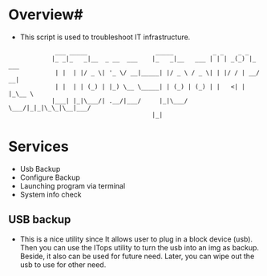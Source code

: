# Overview# 
- This script is used to troubleshoot IT infrastructure.


```
			 ___ _____                   _____           _ _    _ _       
			|_ _|_   _|__  _ __  ___    |_   _|__   ___ | | | _(_) |_ ___ 
			 | |  | |/ _ \| '_ \/ __|_____| |/ _ \ / _ \| | |/ / | __/ __|
			 | |  | | (_) | |_) \__ \_____| | (_) | (_) | |   <| | |_\__ \
			|___| |_|\___/| .__/|___/     |_|\___/ \___/|_|_|\_\_|\__|___/
										|_|                                             

```

# Services # 
- Usb Backup
- Configure Backup
- Launching program via terminal
- System info check


## USB backup ##
- This is a nice utility since It allows user to plug in a block device (usb). Then you can use the ITops utility to turn the usb into an img as backup. Beside, it also can be used for future need. Later, you can wipe out the usb to use for other need.
